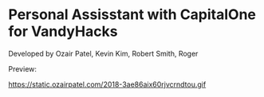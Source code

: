 # Personal Assisstant with CapitalOne for VandyHacks

Developed by Ozair Patel, Kevin Kim, Robert Smith, Roger

Preview:

https://static.ozairpatel.com/2018-3ae86aix60rjvcrndtou.gif
